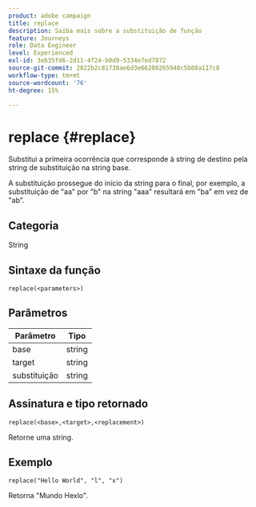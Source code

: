 ```yaml
---
product: adobe campaign
title: replace
description: Saiba mais sobre a substituição de função
feature: Journeys
role: Data Engineer
level: Experienced
exl-id: 3eb35fd6-2d11-4f24-b0d9-5334e7ed7872
source-git-commit: 2022b2c81738ae6d3e66280265948c5b88a117c8
workflow-type: tm+mt
source-wordcount: '76'
ht-degree: 15%

---
```


# replace {#replace}

Substitui a primeira ocorrência que corresponde à string de destino pela string de substituição na string base.

A substituição prossegue do início da string para o final, por exemplo, a substituição de &quot;aa&quot; por &quot;b&quot; na string &quot;aaa&quot; resultará em &quot;ba&quot; em vez de &quot;ab&quot;.

## Categoria

String

## Sintaxe da função

`replace(<parameters>)`

## Parâmetros

| Parâmetro | Tipo |
|-----------|--------------|
| base | string |
| target | string |
| substituição | string |

## Assinatura e tipo retornado

`replace(<base>,<target>,<replacement>)`

Retorne uma string.

## Exemplo

`replace("Hello World", "l", "x")`

Retorna &quot;Mundo Hexlo&quot;.
